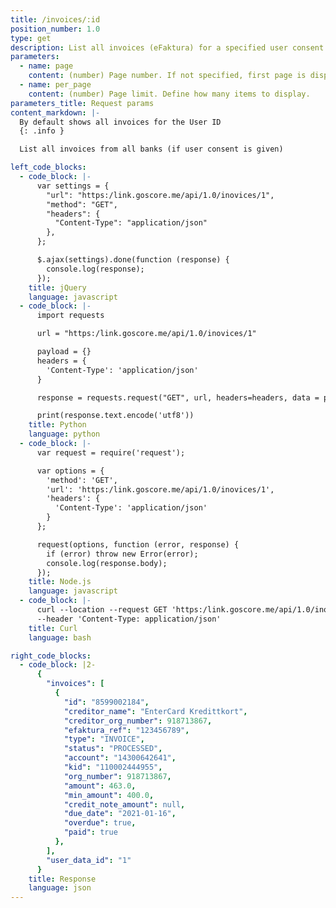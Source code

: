 ```yaml
---
title: /invoices/:id
position_number: 1.0
type: get
description: List all invoices (eFaktura) for a specified user consent by ID
parameters:
  - name: page
    content: (number) Page number. If not specified, first page is displayed.
  - name: per_page
    content: (number) Page limit. Define how many items to display.
parameters_title: Request params
content_markdown: |-
  By default shows all invoices for the User ID
  {: .info }

  List all invoices from all banks (if user consent is given)

left_code_blocks:
  - code_block: |-
      var settings = {
        "url": "https:/link.goscore.me/api/1.0/inovices/1",
        "method": "GET",
        "headers": {
          "Content-Type": "application/json"
        },
      };

      $.ajax(settings).done(function (response) {
        console.log(response);
      });
    title: jQuery
    language: javascript
  - code_block: |-
      import requests

      url = "https:/link.goscore.me/api/1.0/inovices/1"

      payload = {}
      headers = {
        'Content-Type': 'application/json'
      }

      response = requests.request("GET", url, headers=headers, data = payload)

      print(response.text.encode('utf8'))
    title: Python
    language: python
  - code_block: |-
      var request = require('request');

      var options = {
        'method': 'GET',
        'url': 'https:/link.goscore.me/api/1.0/inovices/1',
        'headers': {
          'Content-Type': 'application/json'
        }
      };

      request(options, function (error, response) {
        if (error) throw new Error(error);
        console.log(response.body);
      });
    title: Node.js
    language: javascript
  - code_block: |-
      curl --location --request GET 'https:/link.goscore.me/api/1.0/inovices/1' \
      --header 'Content-Type: application/json'
    title: Curl
    language: bash

right_code_blocks:
  - code_block: |2-
      {
        "invoices": [
          {
            "id": "8599002184",
            "creditor_name": "EnterCard Kredittkort",
            "creditor_org_number": 918713867,
            "efaktura_ref": "123456789",
            "type": "INVOICE",
            "status": "PROCESSED",
            "account": "14300642641",
            "kid": "110002444955",
            "org_number": 918713867,
            "amount": 463.0,
            "min_amount": 400.0,
            "credit_note_amount": null,
            "due_date": "2021-01-16",
            "overdue": true,
            "paid": true
          },
        ],
        "user_data_id": "1"
      }
    title: Response
    language: json
---
```

